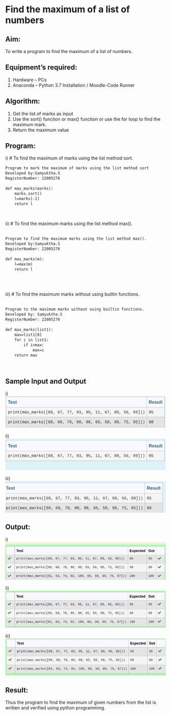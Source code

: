 # Find the maximum of a list of numbers
## Aim:
To write a program to find the maximum of a list of numbers.
## Equipment’s required:
1.	Hardware – PCs
2.	Anaconda – Python 3.7 Installation / Moodle-Code Runner
## Algorithm:
1.	Get the list of marks as input
2.	Use the sort() function or max() function or use the for loop to find the maximum mark.
3.	Return the maximum value
## Program:

i)	# To find the maximum of marks using the list method sort.
```
Program to mark the maximum of marks using the list method sort
Developed by:Samyuktha.S 
RegisterNumber: 22005276

def max_marks(marks):
    marks.sort()
    l=marks[-1]
    return l



```

ii)	# To find the maximum marks using the list method max().
```

Program to find the maximum marks using the list method max().
Developed by:Samyuktha.S 
RegisterNumber: 22005276

def max_marks(m):
    l=max(m)
    return l
    



```

iii) # To find the maximum marks without using builtin functions.
```

Program to the maximum marks without using builtin functions.
Developed by: Samyuktha.S
RegisterNumber: 22005276

def max_marks(list1):
    max=list1[0]
    for i in list1:
        if i>max:
            max=i
    return max



```
## Sample Input and Output
i)
![output](./fd1.png)

ii)
![output](./fd2.png)

iii)
![output](./fd3.png)


## Output:
i)
![output](./fd4.png)

ii)
![output](./fd5.png)

iii)
![output](./fd6.png)

## Result:
Thus the program to find the maximum of given numbers from the list is written and verified using python programming.